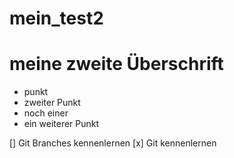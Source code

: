 

# mein_test2


# meine zweite Überschrift

* punkt
* zweiter Punkt 
* noch einer
* ein weiterer Punkt

[] Git Branches kennenlernen
[x] Git kennenlernen
